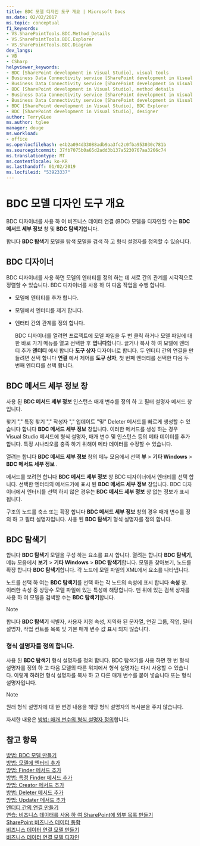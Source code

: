 ```yaml
---
title: BDC 모델 디자인 도구 개요 | Microsoft Docs
ms.date: 02/02/2017
ms.topic: conceptual
f1_keywords:
- VS.SharePointTools.BDC.Method_Details
- VS.SharePointTools.BDC.Explorer
- VS.SharePointTools.BDC.Diagram
dev_langs:
- VB
- CSharp
helpviewer_keywords:
- BDC [SharePoint development in Visual Studio], visual tools
- Business Data Connectivity service [SharePoint development in Visual Studio], visual tools
- Business Data Connectivity service [SharePoint development in Visual Studio], BDC Explorer
- BDC [SharePoint development in Visual Studio], method details
- Business Data Connectivity service [SharePoint development in Visual Studio], designer
- Business Data Connectivity service [SharePoint development in Visual Studio], method details
- BDC [SharePoint development in Visual Studio], BDC Explorer
- BDC [SharePoint development in Visual Studio], designer
author: TerryGLee
ms.author: tglee
manager: douge
ms.workload:
- office
ms.openlocfilehash: e4b2a094d33088adb9aa3fc2c0fba953030c781b
ms.sourcegitcommit: 37fb7075b0a65d2add3b137a5230767aa3266c74
ms.translationtype: MT
ms.contentlocale: ko-KR
ms.lasthandoff: 01/02/2019
ms.locfileid: "53923337"
---
```

# <a name="bdc-model-design-tools-overview"></a>BDC 모델 디자인 도구 개요
  BDC 디자이너를 사용 하 여 비즈니스 데이터 연결 (BDC) 모델을 디자인할 수는 **BDC 메서드 세부 정보** 창 및 **BDC 탐색기**합니다.  
  
 합니다 **BDC 탐색기** 모델을 탐색 모델을 검색 하 고 형식 설명자를 정의할 수 있습니다.  
  
## <a name="bdc-designer"></a>BDC 디자이너
 BDC 디자이너를 사용 하면 모델의 엔터티를 정의 하는 데 서로 간의 관계를 시각적으로 정렬할 수 있습니다. BDC 디자이너를 사용 하 여 다음 작업을 수행 합니다.  
  
- 모델에 엔터티를 추가 합니다.  
  
- 모델에서 엔터티를 제거 합니다.  
  
- 엔터티 간의 관계를 정의 합니다.  
  
  BDC 디자이너를 열려면 프로젝트에 모델 파일을 두 번 클릭 하거나 모델 파일에 대 한 바로 가기 메뉴를 열고 선택한 후 **엽니다**합니다. 끌거나 복사 하 여 모델에 엔터티 추가 **엔터티** 에서 합니다 **도구 상자** 디자이너로 합니다. 두 엔터티 간의 연결을 만들려면 선택 합니다 **연결** 에서 제어를 **도구 상자**, 첫 번째 엔터티를 선택한 다음 두 번째 엔터티를 선택 합니다.  
  
## <a name="bdc-method-details-window"></a>BDC 메서드 세부 정보 창
 사용 된 **BDC 메서드 세부 정보** 인스턴스 매개 변수를 정의 하 고 필터 설명자 메서드 창입니다.  
  
 찾기 "," 특정 찾기 "," 작성자 "," 업데이트 "및" Deleter 메서드를 빠르게 생성할 수 있습니다 합니다 **BDC 메서드 세부 정보** 창입니다. 이러한 메서드를 생성 하는 경우 Visual Studio 메서드에 형식 설명자, 매개 변수 및 인스턴스 등의 메타 데이터를 추가 합니다. 특정 시나리오를 충족 하기 위해이 메타 데이터를 수정할 수 있습니다.  
  
 열려는 합니다 **BDC 메서드 세부 정보** 창의 메뉴 모음에서 선택 **뷰** > **기타 Windows** > **BDC 메서드 세부 정보** .  
  
 메서드를 보려면 합니다 **BDC 메서드 세부 정보** 창 BDC 디자이너에서 엔터티를 선택 합니다. 선택한 엔터티의 메서드가에 표시 된 **BDC 메서드 세부 정보** 창입니다. BDC 디자이너에서 엔터티를 선택 하지 않은 경우는 **BDC 메서드 세부 정보** 창 없는 정보가 표시 됩니다.  
  
 구조의 노드를 축소 또는 확장 합니다 **BDC 메서드 세부 정보** 창의 경우 매개 변수를 정의 하 고 필터 설명자입니다. 사용 된 **BDC 탐색기** 형식 설명자를 정의 합니다.  
  
## <a name="bdc-explorer"></a>BDC 탐색기
 합니다 **BDC 탐색기** 모델을 구성 하는 요소를 표시 합니다. 열려는 합니다 **BDC 탐색기**, 메뉴 모음에서 **보기** > **기타 Windows** > **BDC 탐색기**합니다. 모델을 찾아보기, 노드를 확장 합니다 **BDC 탐색기**합니다. 각 노드에 모델 파일의 XML에서 요소를 나타냅니다.  
  
 노드를 선택 하 여는 **BDC 탐색기**를 선택 하는 각 노드의 속성에 표시 합니다 **속성** 창. 이러한 속성 중 상당수 모델 파일에 있는 특성에 해당합니다. 맨 위에 있는 검색 상자를 사용 하 여 모델을 검색할 수는 **BDC 탐색기**합니다.  
  
> [!NOTE]  
>  합니다 **BDC 탐색기** 식별자, 사용자 지정 속성, 지역화 된 문자열, 연결 그룹, 작업, 필터 설명자, 작업 컨트롤 목록 및 기본 매개 변수 값 표시 되지 않습니다.  
  
### <a name="define-type-descriptors"></a>형식 설명자를 정의 합니다.
 사용 된 **BDC 탐색기** 형식 설명자를 정의 합니다. BDC 탐색기를 사용 하면 한 번 형식 설명자를 정의 하 고 다음 모델의 다른 위치에서 형식 설명자는 다시 사용할 수 있습니다. 이렇게 하려면 형식 설명자를 복사 하 고 다른 매개 변수를 붙여 넣습니다 또는 형식 설명자입니다.  
  
> [!NOTE]  
>  원래 형식 설명자에 대 한 변경 내용을 해당 형식 설명자의 복사본을 주지 않습니다.  
  
 자세한 내용은 [방법: 매개 변수의 형식 설명자 정의](../sharepoint/how-to-define-the-type-descriptor-of-a-parameter.md)합니다.  
  
## <a name="see-also"></a>참고 항목
 [방법: BDC 모델 만들기](../sharepoint/how-to-create-a-bdc-model.md)   
 [방법: 모델에 엔터티 추가](../sharepoint/how-to-add-an-entity-to-a-model.md)   
 [방법: Finder 메서드 추가](../sharepoint/how-to-add-a-finder-method.md)   
 [방법: 특정 Finder 메서드 추가](../sharepoint/how-to-add-a-specific-finder-method.md)   
 [방법: Creator 메서드 추가](../sharepoint/how-to-add-a-creator-method.md)   
 [방법: Deleter 메서드 추가](../sharepoint/how-to-add-a-deleter-method.md)   
 [방법: Updater 메서드 추가](../sharepoint/how-to-add-an-updater-method.md)   
 [엔터티 간의 연결 만들기](../sharepoint/creating-an-association-between-entities.md)   
 [연습: 비즈니스 데이터를 사용 하 여 SharePoint에 외부 목록 만들기](../sharepoint/walkthrough-creating-an-external-list-in-sharepoint-by-using-business-data.md)   
 [SharePoint 비즈니스 데이터 통합](../sharepoint/integrating-business-data-into-sharepoint.md)   
 [비즈니스 데이터 연결 모델 만들기](../sharepoint/creating-a-business-data-connectivity-model.md)   
 [비즈니스 데이터 연결 모델 디자인](../sharepoint/designing-a-business-data-connectivity-model.md)  

